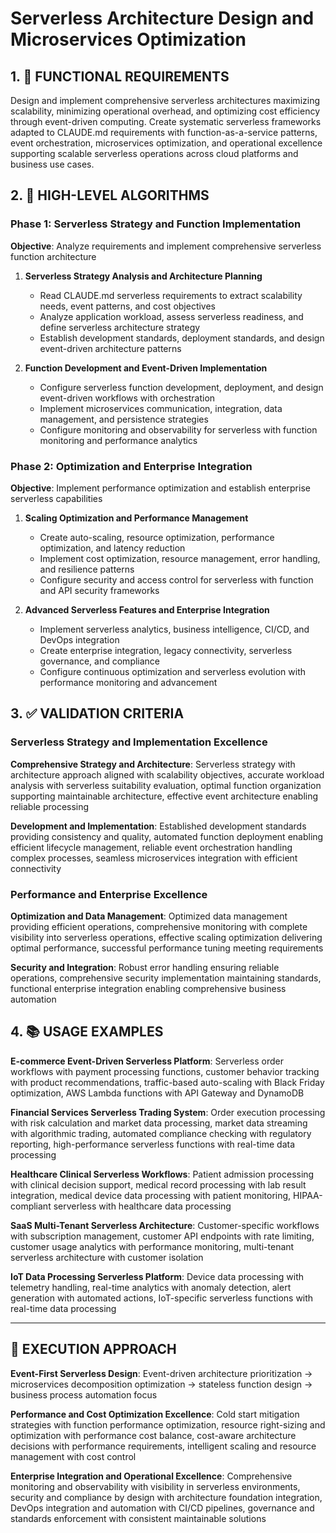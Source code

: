 # Serverless Architecture Design and Microservices Optimization

## 1. 🎯 FUNCTIONAL REQUIREMENTS

Design and implement comprehensive serverless architectures maximizing scalability, minimizing operational overhead, and optimizing cost efficiency through event-driven computing. Create systematic serverless frameworks adapted to CLAUDE.md requirements with function-as-a-service patterns, event orchestration, microservices optimization, and operational excellence supporting scalable serverless operations across cloud platforms and business use cases.

## 2. 🔄 HIGH-LEVEL ALGORITHMS

### Phase 1: Serverless Strategy and Function Implementation
**Objective**: Analyze requirements and implement comprehensive serverless function architecture

1. **Serverless Strategy Analysis and Architecture Planning**
   - Read CLAUDE.md serverless requirements to extract scalability needs, event patterns, and cost objectives
   - Analyze application workload, assess serverless readiness, and define serverless architecture strategy
   - Establish development standards, deployment standards, and design event-driven architecture patterns

2. **Function Development and Event-Driven Implementation**
   - Configure serverless function development, deployment, and design event-driven workflows with orchestration
   - Implement microservices communication, integration, data management, and persistence strategies
   - Configure monitoring and observability for serverless with function monitoring and performance analytics

### Phase 2: Optimization and Enterprise Integration
**Objective**: Implement performance optimization and establish enterprise serverless capabilities

1. **Scaling Optimization and Performance Management**
   - Create auto-scaling, resource optimization, performance optimization, and latency reduction
   - Implement cost optimization, resource management, error handling, and resilience patterns
   - Configure security and access control for serverless with function and API security frameworks

2. **Advanced Serverless Features and Enterprise Integration**
   - Implement serverless analytics, business intelligence, CI/CD, and DevOps integration
   - Create enterprise integration, legacy connectivity, serverless governance, and compliance
   - Configure continuous optimization and serverless evolution with performance monitoring and advancement

## 3. ✅ VALIDATION CRITERIA

### Serverless Strategy and Implementation Excellence
**Comprehensive Strategy and Architecture**: Serverless strategy with architecture approach aligned with scalability objectives, accurate workload analysis with serverless suitability evaluation, optimal function organization supporting maintainable architecture, effective event architecture enabling reliable processing

**Development and Implementation**: Established development standards providing consistency and quality, automated function deployment enabling efficient lifecycle management, reliable event orchestration handling complex processes, seamless microservices integration with efficient connectivity

### Performance and Enterprise Excellence
**Optimization and Data Management**: Optimized data management providing efficient operations, comprehensive monitoring with complete visibility into serverless operations, effective scaling optimization delivering optimal performance, successful performance tuning meeting requirements

**Security and Integration**: Robust error handling ensuring reliable operations, comprehensive security implementation maintaining standards, functional enterprise integration enabling comprehensive business automation

## 4. 📚 USAGE EXAMPLES

**E-commerce Event-Driven Serverless Platform**: Serverless order workflows with payment processing functions, customer behavior tracking with product recommendations, traffic-based auto-scaling with Black Friday optimization, AWS Lambda functions with API Gateway and DynamoDB

**Financial Services Serverless Trading System**: Order execution processing with risk calculation and market data processing, market data streaming with algorithmic trading, automated compliance checking with regulatory reporting, high-performance serverless functions with real-time data processing

**Healthcare Clinical Serverless Workflows**: Patient admission processing with clinical decision support, medical record processing with lab result integration, medical device data processing with patient monitoring, HIPAA-compliant serverless with healthcare data processing

**SaaS Multi-Tenant Serverless Architecture**: Customer-specific workflows with subscription management, customer API endpoints with rate limiting, customer usage analytics with performance monitoring, multi-tenant serverless architecture with customer isolation

**IoT Data Processing Serverless Platform**: Device data processing with telemetry handling, real-time analytics with anomaly detection, alert generation with automated actions, IoT-specific serverless functions with real-time data processing

---

## 🎯 EXECUTION APPROACH

**Event-First Serverless Design**: Event-driven architecture prioritization → microservices decomposition optimization → stateless function design → business process automation focus

**Performance and Cost Optimization Excellence**: Cold start mitigation strategies with function performance optimization, resource right-sizing and optimization with performance cost balance, cost-aware architecture decisions with performance requirements, intelligent scaling and resource management with cost control

**Enterprise Integration and Operational Excellence**: Comprehensive monitoring and observability with visibility in serverless environments, security and compliance by design with architecture foundation integration, DevOps integration and automation with CI/CD pipelines, governance and standards enforcement with consistent maintainable solutions